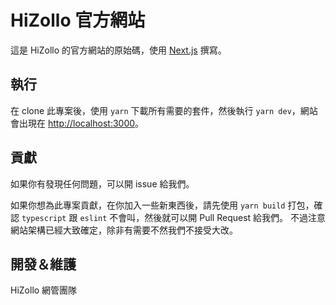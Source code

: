 # HiZollo 官方網站
這是 HiZollo 的官方網站的原始碼，使用 [Next.js](https://nextjs.org) 撰寫。

## 執行
在 clone 此專案後，使用 `yarn` 下載所有需要的套件，然後執行 `yarn dev`，網站會出現在 [http://localhost:3000](http://localhost:3000)。

## 貢獻
如果你有發現任何問題，可以開 issue 給我們。

如果你想為此專案貢獻，在你加入一些新東西後，請先使用 `yarn build` 打包，確認 `typescript` 跟 `eslint` 不會叫，然後就可以開 Pull Request 給我們。
不過注意網站架構已經大致確定，除非有需要不然我們不接受大改。

## 開發＆維護
HiZollo 網管團隊
